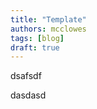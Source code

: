 ```yaml
---
title: "Template"
authors: mcclowes
tags: [blog]
draft: true
---
```


dsafsdf

<!--truncate-->

dasdasd